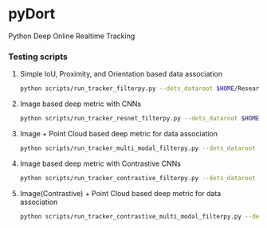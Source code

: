 # pyDort
Python Deep Online Realtime Tracking

### Testing scripts

1. Simple IoU, Proximity, and Orientation based data association

    ```sh
    python scripts/run_tracker_filterpy.py --dets_dataroot $HOME/Research/datasets/argoverse-tracking/test/argoverse_detections_2020/training/ --raw_data_dir $HOME/Research/datasets/argoverse-tracking/train1/ --min_hits 1 --max_age 5 --tracks_dump_dir results/tracks_dump_exp1_simple_tracker --config_file conf/conf-cv-cv.json --target_cls PEDESTRIAN > results/out1.txt
    ```

2. Image based deep metric with CNNs

    ```sh
    python scripts/run_tracker_resnet_filterpy.py --dets_dataroot $HOME/Research/datasets/argoverse-tracking/test/argoverse_detections_2020/training/ --raw_data_dir $HOME/Research/datasets/argoverse-tracking/train1/ --min_hits 1 --max_age 5 --tracks_dump_dir results/tracks_dump_exp2_convnext_tiny_tracker --config_file conf/conf-cv-cv.json --target_cls PEDESTRIAN --gpu --model convnext_tiny --agr avg --chunk_size 2 > results/out2.txt
    ```

3. Image + Point Cloud based deep metric for data association

    ```sh
    python scripts/run_tracker_multi_modal_filterpy.py --dets_dataroot $HOME/Research/datasets/argoverse-tracking/test/argoverse_detections_2020/training/ --raw_data_dir $HOME/Research/datasets/argoverse-tracking/train1/ --min_hits 1 --max_age 5 --tracks_dump_dir results/tracks_dump_exp3_mm_tracker --config_file conf/conf-cv-cv.json --target_cls PEDESTRIAN --im_gpu --im_model convnext_tiny --pcd_model dgcnn1024 --agr avg --im_chunk_size 5 --pcd_chunk_size 5 > results/out3.txt
    ```

4. Image based deep metric with Contrastive CNNs

    ```sh
    python scripts/run_tracker_contrastive_filterpy.py --dets_dataroot $HOME/Research/datasets/argoverse-tracking/test/argoverse_detections_2020/training/ --raw_data_dir $HOME/Research/datasets/argoverse-tracking/train1/ --min_hits 1 --max_age 5 --tracks_dump_dir results/tracks_dump_exp3_resnet18_cl_tracker --config_file conf/conf-cv-cv.json --target_cls PEDESTRIAN --gpu --model resnet18 --agr avg --chunk_size 2 > results/out4.txt

5. Image(Contrastive) + Point Cloud based deep metric for data association

    ```sh
    python scripts/run_tracker_contrastive_multi_modal_filterpy.py --dets_dataroot $HOME/Research/datasets/argoverse-tracking/test/argoverse_detections_2020/training/ --raw_data_dir $HOME/Research/datasets/argoverse-tracking/train1/ --min_hits 1 --max_age 5 --tracks_dump_dir results/tracks_dump_exp5_mm_cl_tracker --config_file conf/conf-cv-cv.json --target_cls PEDESTRIAN --im_gpu --im_model resnet18 --pcd_model dgcnn1024 --agr avg --im_chunk_size 5 --pcd_chunk_size 5 > results/out5.txt
    ```
